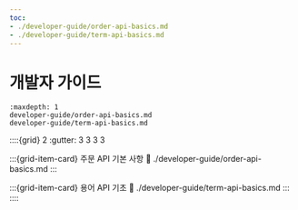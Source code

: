 ```yaml
---
toc:
- ./developer-guide/order-api-basics.md
- ./developer-guide/term-api-basics.md
---
```

# 개발자 가이드

```{toctree}
:maxdepth: 1
developer-guide/order-api-basics.md
developer-guide/term-api-basics.md
```

::::{grid} 2
:gutter: 3 3 3 3

:::{grid-item-card} 주문 API 기본 사항
:link: ./developer-guide/order-api-basics.md
:::

:::{grid-item-card} 용어 API 기초
:link: ./developer-guide/term-api-basics.md
:::
::::
